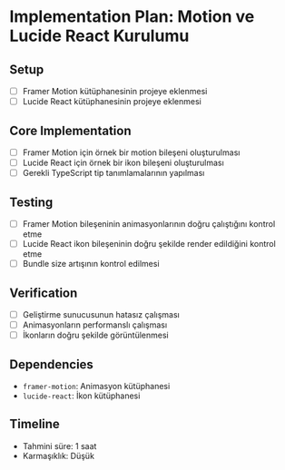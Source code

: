 # Implementation Plan: Motion ve Lucide React Kurulumu

## Setup
- [ ] Framer Motion kütüphanesinin projeye eklenmesi
- [ ] Lucide React kütüphanesinin projeye eklenmesi

## Core Implementation
- [ ] Framer Motion için örnek bir motion bileşeni oluşturulması
- [ ] Lucide React için örnek bir ikon bileşeni oluşturulması
- [ ] Gerekli TypeScript tip tanımlamalarının yapılması

## Testing
- [ ] Framer Motion bileşeninin animasyonlarının doğru çalıştığını kontrol etme
- [ ] Lucide React ikon bileşeninin doğru şekilde render edildiğini kontrol etme
- [ ] Bundle size artışının kontrol edilmesi

## Verification
- [ ] Geliştirme sunucusunun hatasız çalışması
- [ ] Animasyonların performanslı çalışması
- [ ] İkonların doğru şekilde görüntülenmesi

## Dependencies
- `framer-motion`: Animasyon kütüphanesi
- `lucide-react`: İkon kütüphanesi

## Timeline
- Tahmini süre: 1 saat
- Karmaşıklık: Düşük